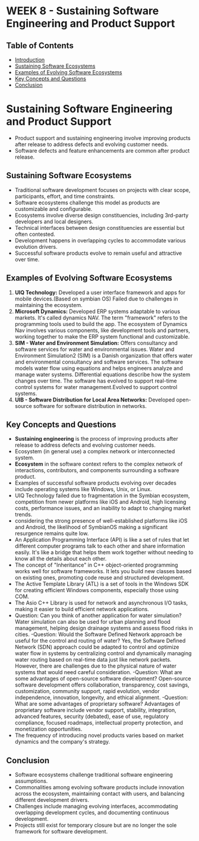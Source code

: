 # WEEK 8 - Sustaining Software Engineering and Product Support

## Table of Contents
- [Introduction](#introduction)
- [Sustaining Software Ecosystems](#sustaining-software-ecosystems)
- [Examples of Evolving Software Ecosystems](#examples-of-evolving-software-ecosystems)
- [Key Concepts and Questions](#key-concepts-and-questions)
- [Conclusion](#conclusion)


# Sustaining Software Engineering and Product Support

- Product support and sustaining engineering involve improving products after release to address defects and evolving customer needs.
- Software defects and feature enhancements are common after product release.


## Sustaining Software Ecosystems
- Traditional software development focuses on projects with clear scope, participants, effort, and time constraints.
- Software ecosystems challenge this model as products are customizable and configurable.
- Ecosystems involve diverse design constituencies, including 3rd-party developers and local designers.
- Technical interfaces between design constituencies are essential but often contested.
- Development happens in overlapping cycles to accommodate various evolution drivers.
- Successful software products evolve to remain useful and attractive over time.

## Examples of Evolving Software Ecosystems
1. **UIQ Technology:** Developed a user interface framework and apps for mobile devices.(Based on symbian OS) Failed due to challenges in maintaining the ecosystem.
2. **Microsoft Dynamics:** Developed ERP systems adaptable to various markets. It's called dynamics NAV. The term "framework" refers to the programming tools used to build the app. The ecosystem of Dynamics Nav involves various components, like development tools and partners, working together to make the ERP system functional and customizable.
3. **SIM - Water and Environment Simulation:** Offers consultancy and software services for water and environmental issues. Water and Environment Simulation2 (SIM) is a Danish organization that offers water and environmental consultancy and software services.  The software models water flow using equations and helps engineers analyze and manage water systems. Differential equations describe how the system changes over time. The software has evolved to support real-time control systems for water management.Evolved to support control systems.
4. **UIB - Software Distribution for Local Area Networks:** Developed open-source software for software distribution in networks.


## Key Concepts and Questions
- **Sustaining engineering** is the process of improving products after release to address defects and evolving customer needs.
- Ecosystem (in general use) a complex network or interconnected system.
- **Ecosystem** in the software context refers to the complex network of interactions, contributors, and components surrounding a software product.
- Examples of successful software products evolving over decades include operating systems like Windows, Unix, or Linux.
- UIQ Technology failed due to fragmentation in the Symbian ecosystem, competition from newer platforms like iOS and Android, high licensing costs, performance issues, and an inability to adapt to changing market trends.
- considering the strong presence of well-established platforms like iOS and Android, the likelihood of SymbianOS making a significant resurgence remains quite low.
- An Application Programming Interface (API) is like a set of rules that let different computer programs talk to each other and share information easily. It's like a bridge that helps them work together without needing to know all the details about each other.
- The concept of "Inheritance" in C++ object-oriented programming works well for software frameworks. It lets you build new classes based on existing ones, promoting code reuse and structured development.
- The Active Template Library (ATL) is a set of tools in the Windows SDK for creating efficient Windows components, especially those using COM.
- The Asio C++ Library is used for network and asynchronous I/O tasks, making it easier to build efficient network applications.
- Question: Can you think of another application for water simulation?
Water simulation can also be used for urban planning and flood management, helping design drainage systems and assess flood risks in cities.
-Question: Would the Software Defined Network approach be useful for the control and routing of water?
Yes, the Software Defined Network (SDN) approach could be adapted to control and optimize water flow in systems by centralizing control and dynamically managing water routing based on real-time data just like network packets. However, there are challenges due to the physical nature of water systems that would need careful consideration.
-Question: What are some advantages of open-source software development?
Open-source software development offers collaboration, transparency, cost savings, customization, community support, rapid evolution, vendor independence, innovation, longevity, and ethical alignment.
-Question: What are some advantages of proprietary software?
Advantages of proprietary software include vendor support, stability, integration, advanced features, security (debated), ease of use, regulatory compliance, focused roadmaps, intellectual property protection, and monetization opportunities.
- The frequency of introducing novel products varies based on market dynamics and the company's strategy.

## Conclusion
- Software ecosystems challenge traditional software engineering assumptions.
- Commonalities among evolving software products include innovation across the ecosystem, maintaining contact with users, and balancing different development drivers.
- Challenges include managing evolving interfaces, accommodating overlapping development cycles, and documenting continuous development.
- Projects still exist for temporary closure but are no longer the sole framework for software development.
